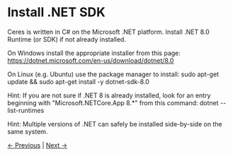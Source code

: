 # Install .NET SDK


Ceres is written in C# on the Microsoft .NET platform.
Install .NET 8.0 Runtime (or SDK) if not already installed.

On Windows install the appropriate installer from this page:
  https://dotnet.microsoft.com/en-us/download/dotnet/8.0

On Linux (e.g. Ubuntu) use the package manager to install:
  sudo apt-get update && sudo apt-get install -y dotnet-sdk-8.0

Hint: If you are not sure if .NET 8 is already installed, look for an entry beginning with "Microsoft.NETCore.App 8.*" from this command:
  dotnet --list-runtimes

Hint: Multiple versions of .NET can safely be installed side-by-side on the same system.

[← Previous](instructions_1.md) | [Next →](instructions_3.md)
